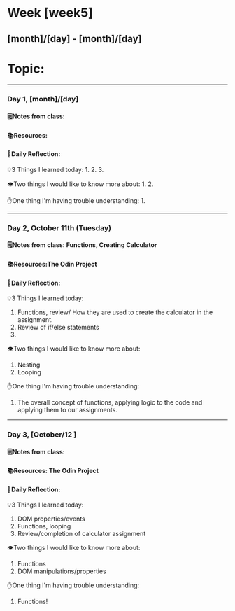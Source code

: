 # Week [week5]
## [month]/[day] - [month]/[day]

# Topic:

___

### Day 1, [month]/[day]

#### 🗒️Notes from class:

#### 📚Resources:


#### 💭Daily Reflection:

💡3 Things I learned today:
1. 
2. 
3. 

👁️Two things I would like to know more about:
1. 
2. 

✋One thing I'm having trouble understanding:
1. 


___

### Day 2, October 11th (Tuesday)

#### 🗒️Notes from class: Functions, Creating Calculator 

#### 📚Resources:The Odin Project 

#### 💭Daily Reflection:

💡3 Things I learned today:
1. Functions, review/ How they are used to create the calculator in the assignment.
2. Review of if/else statements
3. 

👁️Two things I would like to know more about:
1. Nesting 
2. Looping

✋One thing I'm having trouble understanding:
1. The overall concept of functions, applying logic to the code and applying them to our assignments. 

___

### Day 3, [October/12 ]
#### 🗒️Notes from class:

#### 📚Resources: The Odin Project


#### 💭Daily Reflection:

💡3 Things I learned today:
1. DOM properties/events 
2. Functions, looping
3. Review/completion of calculator assignment

👁️Two things I would like to know more about:
1. Functions        
2. DOM manipulations/properties 

✋One thing I'm having trouble understanding:
1. Functions!
 

